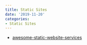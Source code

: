 ```yaml
---
title: Static Sites
date: '2019-11-20'
categories:
- Static Sites
---
```


- [awesome-static-website-services](https://github.com/agarrharr/awesome-static-website-services)
